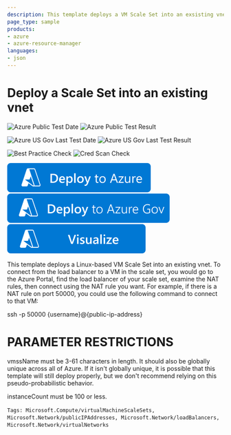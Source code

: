 ```yaml
---
description: This template deploys a VM Scale Set into an exsisting vnet.
page_type: sample
products:
- azure
- azure-resource-manager
languages:
- json
---
```

# Deploy a Scale Set into an existing vnet

![Azure Public Test Date](https://azurequickstartsservice.blob.core.windows.net/badges/quickstarts/microsoft.compute/vmss-existing-vnet/PublicLastTestDate.svg)
![Azure Public Test Result](https://azurequickstartsservice.blob.core.windows.net/badges/quickstarts/microsoft.compute/vmss-existing-vnet/PublicDeployment.svg)

![Azure US Gov Last Test Date](https://azurequickstartsservice.blob.core.windows.net/badges/quickstarts/microsoft.compute/vmss-existing-vnet/FairfaxLastTestDate.svg)
![Azure US Gov Last Test Result](https://azurequickstartsservice.blob.core.windows.net/badges/quickstarts/microsoft.compute/vmss-existing-vnet/FairfaxDeployment.svg)

![Best Practice Check](https://azurequickstartsservice.blob.core.windows.net/badges/quickstarts/microsoft.compute/vmss-existing-vnet/BestPracticeResult.svg)
![Cred Scan Check](https://azurequickstartsservice.blob.core.windows.net/badges/quickstarts/microsoft.compute/vmss-existing-vnet/CredScanResult.svg)

[![Deploy To Azure](https://raw.githubusercontent.com/Azure/azure-quickstart-templates/master/1-CONTRIBUTION-GUIDE/images/deploytoazure.svg?sanitize=true)](https://portal.azure.com/#create/Microsoft.Template/uri/https%3A%2F%2Fraw.githubusercontent.com%2FAzure%2Fazure-quickstart-templates%2Fmaster%2Fquickstarts%2Fmicrosoft.compute%2Fvmss-existing-vnet%2Fazuredeploy.json)
[![Deploy To Azure US Gov](https://raw.githubusercontent.com/Azure/azure-quickstart-templates/master/1-CONTRIBUTION-GUIDE/images/deploytoazuregov.svg?sanitize=true)](https://portal.azure.us/#create/Microsoft.Template/uri/https%3A%2F%2Fraw.githubusercontent.com%2FAzure%2Fazure-quickstart-templates%2Fmaster%2Fquickstarts%2Fmicrosoft.compute%2Fvmss-existing-vnet%2Fazuredeploy.json)
[![Visualize](https://raw.githubusercontent.com/Azure/azure-quickstart-templates/master/1-CONTRIBUTION-GUIDE/images/visualizebutton.svg?sanitize=true)](http://armviz.io/#/?load=https%3A%2F%2Fraw.githubusercontent.com%2FAzure%2Fazure-quickstart-templates%2Fmaster%2Fquickstarts%2Fmicrosoft.compute%2Fvmss-existing-vnet%2Fazuredeploy.json)

This template deploys a Linux-based VM Scale Set into an existing vnet. To connect from the load balancer to a VM in the scale set, you would go to the Azure Portal, find the load balancer of your scale set, examine the NAT rules, then connect using the NAT rule you want. For example, if there is a NAT rule on port 50000, you could use the following command to connect to that VM:

ssh -p 50000 {username}@{public-ip-address}

PARAMETER RESTRICTIONS
======================

vmssName must be 3-61 characters in length. It should also be globally unique across all of Azure. If it isn't globally unique, it is possible that this template will still deploy properly, but we don't recommend relying on this pseudo-probabilistic behavior.

instanceCount must be 100 or less.

`Tags: Microsoft.Compute/virtualMachineScaleSets, Microsoft.Network/publicIPAddresses, Microsoft.Network/loadBalancers, Microsoft.Network/virtualNetworks`

